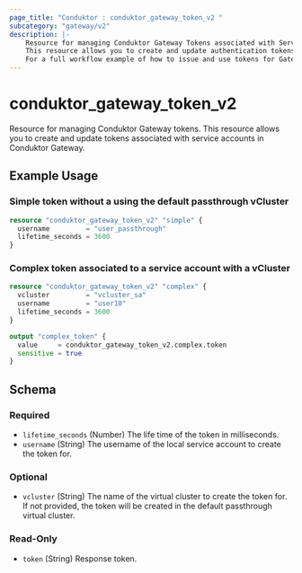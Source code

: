 ```yaml
---
page_title: "Conduktor : conduktor_gateway_token_v2 "
subcategory: "gateway/v2"
description: |-
    Resource for managing Conduktor Gateway Tokens associated with Service Accounts.
    This resource allows you to create and update authentication tokens associated with service accounts in Conduktor Gateway.
    For a full workflow example of how to issue and use tokens for Gateway service accounts, refer to our [docs site](https://docs.conduktor.io/gateway/how-to/manage-service-accounts-and-acls/#manage-a-local-service-account).
---
```


# conduktor_gateway_token_v2

Resource for managing Conduktor Gateway tokens.
This resource allows you to create and update tokens associated with service accounts in Conduktor Gateway.

## Example Usage

### Simple token without a using the default passthrough vCluster
```terraform
resource "conduktor_gateway_token_v2" "simple" {
  username         = "user_passthrough"
  lifetime_seconds = 3600
}
```

### Complex token associated to a service account with a vCluster
```terraform
resource "conduktor_gateway_token_v2" "complex" {
  vcluster         = "vcluster_sa"
  username         = "user10"
  lifetime_seconds = 3600
}

output "complex_token" {
  value     = conduktor_gateway_token_v2.complex.token
  sensitive = true
}
```


<!-- schema generated by tfplugindocs -->
## Schema

### Required

- `lifetime_seconds` (Number) The life time of the token in milliseconds.
- `username` (String) The username of the local service account to create the token for.

### Optional

- `vcluster` (String) The name of the virtual cluster to create the token for. If not provided, the token will be created in the default passthrough virtual cluster.

### Read-Only

- `token` (String) Response token.


